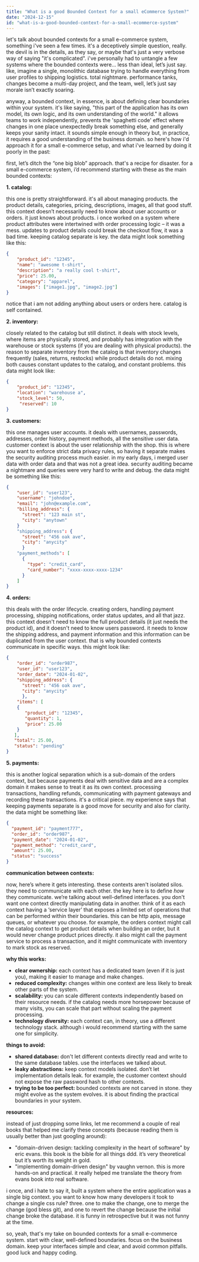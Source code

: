 ```yaml
---
title: "What is a good Bounded Context for a small eCommerce System?"
date: "2024-12-15"
id: "what-is-a-good-bounded-context-for-a-small-ecommerce-system"
---
```


let's talk about bounded contexts for a small e-commerce system, something i've seen a few times. it's a deceptively simple question, really. the devil is in the details, as they say, or maybe that's just a very verbose way of saying "it's complicated". i've personally had to untangle a few systems where the bounded contexts were… less than ideal, let’s just say. like, imagine a single, monolithic database trying to handle everything from user profiles to shipping logistics. total nightmare. performance tanks, changes become a multi-day project, and the team, well, let’s just say morale isn’t exactly soaring.

anyway, a bounded context, in essence, is about defining clear boundaries within your system. it's like saying, "this part of the application has its own model, its own logic, and its own understanding of the world." it allows teams to work independently, prevents the 'spaghetti code' effect where changes in one place unexpectedly break something else, and generally keeps your sanity intact. it sounds simple enough in theory but, in practice, it requires a good understanding of the business domain. so here's how i'd approach it for a small e-commerce setup, and what i've learned by doing it poorly in the past:

first, let’s ditch the “one big blob” approach. that's a recipe for disaster. for a small e-commerce system, i’d recommend starting with these as the main bounded contexts:

**1. catalog:**

this one is pretty straightforward. it's all about managing products. the product details, categories, pricing, descriptions, images, all that good stuff. this context doesn’t necessarily need to know about user accounts or orders. it just knows about products. i once worked on a system where product attributes were intertwined with order processing logic – it was a mess. updates to product details could break the checkout flow, it was a bad time. keeping catalog separate is key. the data might look something like this:

```json
{
    "product_id": "12345",
    "name": "awesome t-shirt",
    "description": "a really cool t-shirt",
    "price": 25.00,
    "category": "apparel",
    "images": ["image1.jpg", "image2.jpg"]
}
```
notice that i am not adding anything about users or orders here. catalog is self contained.

**2. inventory:**

closely related to the catalog but still distinct. it deals with stock levels, where items are physically stored, and probably has integration with the warehouse or stock systems (if you are dealing with physical products). the reason to separate inventory from the catalog is that inventory changes frequently (sales, returns, restocks) while product details do not. mixing both causes constant updates to the catalog, and constant problems. this data might look like:

```json
{
    "product_id": "12345",
    "location": "warehouse a",
    "stock_level": 50,
     "reserved": 10
}
```

**3. customers:**

this one manages user accounts. it deals with usernames, passwords, addresses, order history, payment methods, all the sensitive user data. customer context is about the user relationship with the shop. this is where you want to enforce strict data privacy rules, so having it separate makes the security auditing process much easier. in my early days, i merged user data with order data and that was not a great idea. security auditing became a nightmare and queries were very hard to write and debug. the data might be something like this:

```json
{
    "user_id": "user123",
    "username": "johndoe",
    "email": "john@example.com",
    "billing_address": {
      "street": "123 main st",
      "city": "anytown"
    }
    "shipping_address": {
      "street": "456 oak ave",
      "city": "anycity"
      }
    "payment_methods": [
      {
        "type": "credit_card",
        "card_number": "xxxx-xxxx-xxxx-1234"
      }
    ]
}

```

**4. orders:**

this deals with the order lifecycle. creating orders, handling payment processing, shipping notifications, order status updates, and all that jazz. this context doesn't need to know the full product details (it just needs the product id), and it doesn't need to know users password. it needs to know the shipping address, and payment information and this information can be duplicated from the user context. that is why bounded contexts communicate in specific ways. this might look like:

```json
{
    "order_id": "order987",
    "user_id": "user123",
    "order_date": "2024-01-02",
    "shipping_address": {
      "street": "456 oak ave",
      "city": "anycity"
      },
    "items": [
    {
       "product_id": "12345",
       "quantity": 1,
       "price": 25.00
    }
   ],
   "total": 25.00,
   "status": "pending"
}
```

**5. payments:**

this is another logical separation which is a sub-domain of the orders context, but because payments deal with sensitive data and are a complex domain it makes sense to treat it as its own context. processing transactions, handling refunds, communicating with payment gateways and recording these transactions. it's a critical piece. my experience says that keeping payments separate is a good move for security and also for clarity. the data might be something like:

```json
{
  "payment_id": "payment777",
  "order_id": "order987",
  "payment_date": "2024-01-02",
  "payment_method": "credit_card",
  "amount": 25.00,
  "status": "success"
}
```

**communication between contexts:**

now, here’s where it gets interesting. these contexts aren't isolated silos. they need to communicate with each other. the key here is to define *how* they communicate. we’re talking about well-defined interfaces. you don't want one context directly manipulating data in another. think of it as each context having a ‘service layer’ that exposes a limited set of operations that can be performed within their boundaries. this can be http apis, message queues, or whatever you choose. for example, the orders context might call the catalog context to get product details when building an order, but it would never change product prices directly. it also might call the payment service to process a transaction, and it might communicate with inventory to mark stock as reserved.

**why this works:**

*   **clear ownership:** each context has a dedicated team (even if it is just you), making it easier to manage and make changes.
*   **reduced complexity:** changes within one context are less likely to break other parts of the system.
*   **scalability:** you can scale different contexts independently based on their resource needs. if the catalog needs more horsepower because of many visits, you can scale that part without scaling the payment processing.
*   **technology diversity:** each context can, in theory, use a different technology stack. although i would recommend starting with the same one for simplicity.

**things to avoid:**

*   **shared database:** don't let different contexts directly read and write to the same database tables. use the interfaces we talked about.
*   **leaky abstractions:** keep context models isolated. don’t let implementation details leak. for example, the customer context should not expose the raw password hash to other contexts.
*   **trying to be too perfect:** bounded contexts are not carved in stone. they might evolve as the system evolves. it is about finding the practical boundaries in your system.

**resources:**

instead of just dropping some links, let me recommend a couple of real books that helped me clarify these concepts (because reading them is usually better than just googling around):

*   "domain-driven design: tackling complexity in the heart of software" by eric evans. this book is the bible for all things ddd. it’s very theoretical but it’s worth its weight in gold.
*   "implementing domain-driven design" by vaughn vernon. this is more hands-on and practical. it really helped me translate the theory from evans book into real software.

i once, and i hate to say it, built a system where the entire application was a single big context. you want to know how many developers it took to change a single css rule? three. one to make the change, one to merge the change (god bless git), and one to revert the change because the initial change broke the database. it is funny in retrospective but it was not funny at the time.

so, yeah, that's my take on bounded contexts for a small e-commerce system. start with clear, well-defined boundaries. focus on the business domain. keep your interfaces simple and clear, and avoid common pitfalls. good luck and happy coding.

